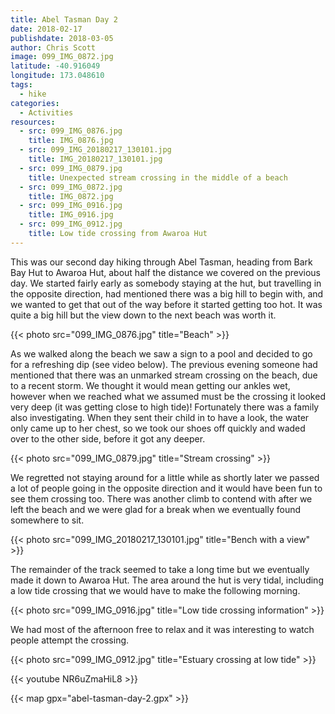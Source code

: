 ```yaml
---
title: Abel Tasman Day 2
date: 2018-02-17
publishdate: 2018-03-05
author: Chris Scott
image: 099_IMG_0872.jpg
latitude: -40.916049
longitude: 173.048610
tags:
  - hike
categories:
  - Activities
resources:
  - src: 099_IMG_0876.jpg
    title: IMG_0876.jpg
  - src: 099_IMG_20180217_130101.jpg
    title: IMG_20180217_130101.jpg
  - src: 099_IMG_0879.jpg
    title: Unexpected stream crossing in the middle of a beach
  - src: 099_IMG_0872.jpg
    title: IMG_0872.jpg
  - src: 099_IMG_0916.jpg
    title: IMG_0916.jpg
  - src: 099_IMG_0912.jpg
    title: Low tide crossing from Awaroa Hut
---
```


This was our second day hiking through Abel Tasman, heading from Bark Bay Hut to Awaroa Hut, about half the distance we covered on the previous day.
We started fairly early as somebody staying at the hut, but travelling in the opposite direction, had mentioned there was a big hill to begin with, and we wanted to get that out of the way before it started getting too hot.
It was quite a big hill but the view down to the next beach was worth it.

{{< photo src="099_IMG_0876.jpg" title="Beach" >}}

As we walked along the beach we saw a sign to a pool and decided to go for a refreshing dip (see video below).
The previous evening someone had mentioned that there was an unmarked stream crossing on the beach, due to a recent storm.
We thought it would mean getting our ankles wet, however when we reached what we assumed must be the crossing it looked very deep (it was getting close to high tide)!
Fortunately there was a family also investigating.
When they sent their child in to have a look, the water only came up to her chest, so we took our shoes off quickly and waded over to the other side, before it got any deeper.

{{< photo src="099_IMG_0879.jpg" title="Stream crossing" >}}

We regretted not staying around for a little while as shortly later we passed a lot of people going in the opposite direction and it would have been fun to see them crossing too.
There was another climb to contend with after we left the beach and we were glad for a break when we eventually found somewhere to sit.

{{< photo src="099_IMG_20180217_130101.jpg" title="Bench with a view" >}}

The remainder of the track seemed to take a long time but we eventually made it down to Awaroa Hut.
The area around the hut is very tidal, including a low tide crossing that we would have to make the following morning.

{{< photo src="099_IMG_0916.jpg" title="Low tide crossing information" >}}

We had most of the afternoon free to relax and it was interesting to watch people attempt the crossing.

{{< photo src="099_IMG_0912.jpg" title="Estuary crossing at low tide" >}}

{{< youtube NR6uZmaHiL8 >}}

{{< map gpx="abel-tasman-day-2.gpx" >}}
